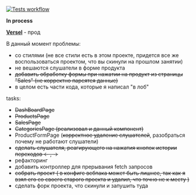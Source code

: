 [![Tests workflow](https://github.com/k1ntsugi1/js-20220905_bulat9/actions/workflows/tests.yaml/badge.svg)](https://github.com/k1ntsugi1/js-20220905_bulat9/actions/workflows/tests.yaml)

**In process**

[**Versel**](https://js-20220905-bulat9.vercel.app/) - прод


В данный момент проблемы:

  -  со стилями (не все стили есть в этом проекте, придется все же воспользоваться проектом, что вы скинули на прошлом занятии)
  - не вешаются слушатели в форме продукта
  - ~~добавить обработку формы при нажатии на продукт из страницы "Sales" (не корректно парсятся данные)~~
  - в целом есть части кода, которые я написал "в лоб"
  
tasks:

  - ~~DashBoardPage~~
  - ~~ProductsPage~~
  - ~~SalesPage~~
  - ~~CategoriesPage (реализовал и данный компонент)~~
  - ProductFormPage (~~корректное удаление слушателей~~, разобраться почему не работают слушатели)
  - ~~сделать слушателя, реагирующего на нажатия кнопок истории переходов <- , ->~~
  - рефакторинг
  - добавить контроллер для прерывания fetch запросов
  - ~~собрать проект ( в конфиге вебпака может быть лишнее, так как я взял его со своего старого проекта и удалил, что точно не к месту )~~
  - сделать форк проекта, что скинули и запушить туда
